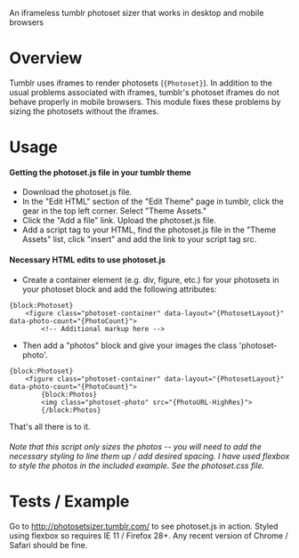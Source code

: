 An iframeless tumblr photoset sizer that works in desktop and mobile browsers

# Overview
Tumblr uses iframes to render photosets (`{Photoset}`).  In addition to the usual problems associated with iframes, tumblr's photoset iframes do not behave properly in mobile browsers.  This module fixes these problems by sizing the photosets without the iframes.

# Usage

#### Getting the photoset.js file in your tumblr theme
+ Download the photoset.js file.
+ In the "Edit HTML" section of the "Edit Theme" page in tumblr, click the gear in the top left corner.  Select "Theme Assets."
+ Click the "Add a file" link.  Upload the photoset.js file.
+ Add a script tag to your HTML, find the photoset.js file in the "Theme Assets" list, click "insert" and add the link to your script tag src.

#### Necessary HTML edits to use photoset.js
+ Create a container element (e.g. div, figure, etc.) for your photosets in your photoset block and add the following attributes:

```
{block:Photoset}
	<figure class="photoset-container" data-layout="{PhotosetLayout}" data-photo-count="{PhotoCount}">
		<!-- Additional markup here -->
```

+ Then add a "photos" block and give your images the class 'photoset-photo'.

```
{block:Photoset}
	<figure class="photoset-container" data-layout="{PhotosetLayout}" data-photo-count="{PhotoCount}">
	    {block:Photos}
	    <img class="photoset-photo" src="{PhotoURL-HighRes}">
	    {/block:Photos}
```
That's all there is to it.

###### Note that this script only sizes the photos -- you will need to add the necessary styling to line them up / add desired spacing.  I have used flexbox to style the photos in the included example.  See the photoset.css file.

# Tests / Example
Go to http://photosetsizer.tumblr.com/ to see photoset.js in action.  Styled using flexbox so requires IE 11 / Firefox 28+.  Any recent version of Chrome / Safari should be fine.

